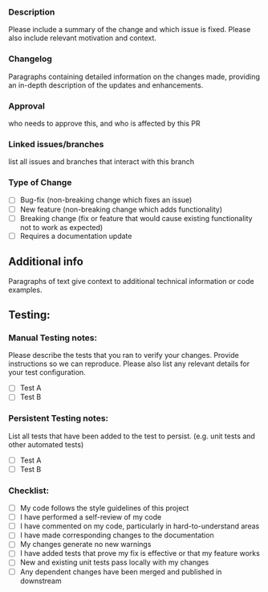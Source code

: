### Description
Please include a summary of the change and which issue is fixed. Please also include relevant motivation and context.

### Changelog
Paragraphs containing detailed information on the changes made, providing an in-depth description of the updates and enhancements.

### Approval
who needs to approve this, and who is affected by this PR

### Linked issues/branches 
list all issues and branches that interact with this branch

### Type of Change
- [ ] Bug-fix (non-breaking change which fixes an issue)
- [ ] New feature (non-breaking change which adds functionality)
- [ ] Breaking change (fix or feature that would cause existing functionality not to work as expected)
- [ ] Requires a documentation update

## Additional info
Paragraphs of text give context to additional technical information or code examples.

## Testing:

### Manual Testing notes:
Please describe the tests that you ran to verify your changes. Provide instructions so we can reproduce. Please also list any relevant details for your test configuration.

- [ ] Test A
- [ ] Test B

### Persistent Testing notes:
List all tests that have been added to the test to persist. (e.g. unit tests and other automated tests)

- [ ] Test A
- [ ] Test B

### Checklist:
- [ ] My code follows the style guidelines of this project
- [ ] I have performed a self-review of my code
- [ ] I have commented on my code, particularly in hard-to-understand areas
- [ ] I have made corresponding changes to the documentation
- [ ] My changes generate no new warnings
- [ ] I have added tests that prove my fix is effective or that my feature works
- [ ] New and existing unit tests pass locally with my changes
- [ ] Any dependent changes have been merged and published in downstream

